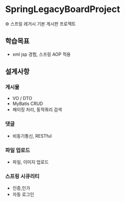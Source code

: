 # SpringLegacyBoardProject

⚙️ 스프링 레거시 기본 게시판 프로젝트


## 학습목표
* xml jsp 경험, 스프링 AOP 적용

## 설계사항

### 게시물 
* VO / DTO
* MyBatis CRUD
* 페이징 처리, 동적쿼리 검색

### 댓글 
* 비동기통신, RESTful

### 파일 업로드
* 파일, 이미지 업로드

### 스프링 시큐리티
* 인증,인가
* 자동 로그인
